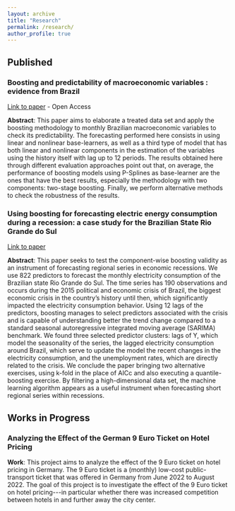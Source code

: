 ```yaml
---
layout: archive
title: "Research"
permalink: /research/
author_profile: true
---
```

## Published

### Boosting and predictability of macroeconomic variables : evidence from Brazil
[Link to paper](https://link.springer.com/article/10.1007/s10614-023-10421-3) - Open Access
<br/>

**Abstract**:   This paper aims to elaborate a treated data set and apply the boosting methodology to monthly Brazilian macroeconomic variables to check its predictability. The forecasting performed here consists in using linear and nonlinear base-learners, as well as a third type of model that has both linear and nonlinear components in the estimation of the variables using the history itself with lag up to 12 periods. The results obtained here through different evaluation approaches point out that, on average, the performance of boosting models using P-Splines as base-learner are the ones that have the best results, especially the methodology with two components: two-stage boosting. Finally, we perform alternative methods to check the robustness of the results.

### Using boosting for forecasting electric energy consumption during a recession: a case study for the Brazilian State Rio Grande do Sul

[Link to paper](https://link.springer.com/article/10.1007/s12076-021-00268-3)
<br/>

**Abstract**: This paper seeks to test the component-wise boosting validity as an instrument of forecasting regional series in economic recessions. We use 822 predictors to forecast the monthly electricity consumption of the Brazilian state Rio Grande do Sul. The time series has 190 observations and occurs during the 2015 political and economic crisis of Brazil, the biggest economic crisis in the country’s history until then, which significantly impacted the electricity consumption behavior. Using 12 lags of the predictors, boosting manages to select predictors associated with the crisis and is capable of understanding better the trend change compared to a standard seasonal autoregressive integrated moving average (SARIMA) benchmark. We found three selected predictor clusters: lags of Y, which model the seasonality of the series, the lagged electricity consumption around Brazil, which serve to update the model the recent changes in the electricity consumption, and the unemployment rates, which are directly related to the crisis. We conclude the paper bringing two alternative exercises, using k-fold in the place of AICc and also executing a quantile-boosting exercise. By filtering a high-dimensional data set, the machine learning algorithm appears as a useful instrument when forecasting short regional series within recessions.

## Works in Progress

### Analyzing the Effect of the German 9 Euro Ticket on Hotel Pricing

**Work**:   This project aims to analyze the effect of the 9 Euro ticket on hotel pricing in Germany. The 9 Euro ticket is a (monthly) low-cost public-transport ticket that was offered in Germany from June 2022 to August 2022. The goal of this project is to investigate the effect of the 9 Euro ticket on hotel pricing---in particular whether there was increased competition between hotels in and further away the city center.
